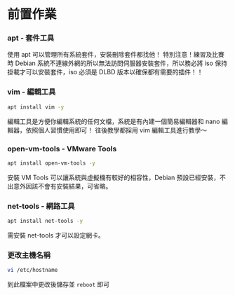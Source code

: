 # 前置作業

### apt - 套件工具

使用 apt 可以管理所有系統套件，安裝刪除套件都找他！
特別注意！練習及比賽時 Debian 系統不連線外網的所以無法訪問伺服器安裝套件，所以務必將 iso 保持掛載才可以安裝套件，iso 必須是 DLBD 版本以確保都有需要的插件！！

### vim - 編輯工具

```bash
apt install vim -y
```

編輯工具是方便你編輯系統的任何文檔，系統是有內建一個簡易編輯器和 nano 編輯器，依照個人習慣使用即可！
往後教學都採用 vim 編輯工具進行教學～

### open-vm-tools - VMware Tools

```bash
apt install open-vm-tools -y
```

安裝 VM Tools 可以讓系統與虛擬機有較好的相容性，Debian 預設已經安裝，不出意外因該不會有安裝結果，可省略。

### net-tools - 網路工具

```bash
apt install net-tools -y
```

需安裝 net-tools 才可以設定網卡。

### 更改主機名稱

```bash
vi /etc/hostname
```

到此檔案中更改後儲存並 `reboot` 即可
